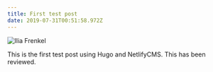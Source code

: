```yaml
---
title: First test post
date: 2019-07-31T00:51:58.972Z
---
```

![Ilia Frenkel](/images/uploads/ilia-frenkel-small.jpg)

This is the first test post using Hugo and NetlifyCMS. This has been reviewed.
